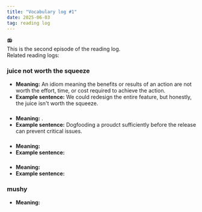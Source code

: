 ```yaml
---
title: "Vocabulary log #1"
date: 2025-06-03
tag: reading log
---
```


:radio: <br>
This is the second episode of the reading log. <br>
Related reading logs:<br>



### juice not worth the squeeze
- **Meaning:** An idiom meaning the benefits or results of an action are not worth the effort, time, or cost required to achieve the action.  
- **Example sentence:** We could redesign the entire feature, but honestly, the juice isn't worth the squeeze.<br>

### 
- **Meaning:** . <br>
- **Example sentence:** Dogfooding a proudct sufficiently before the release can prevent critical issues.<br>

### 
- **Meaning:** <br>
- **Example sentence:** <br>

### 
- **Meaning:** <br>
- **Example sentence:** <br>

### mushy 
- **Meaning:** <br>

